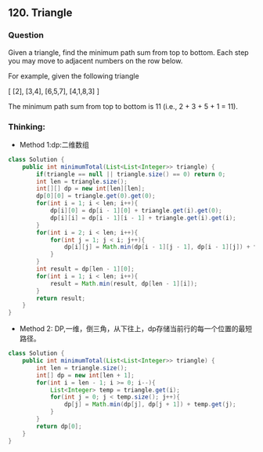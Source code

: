 ## 120. Triangle

### Question
Given a triangle, find the minimum path sum from top to bottom. Each step you may move to adjacent numbers on the row below.

For example, given the following triangle

[
     [2],
    [3,4],
   [6,5,7],
  [4,1,8,3]
]

The minimum path sum from top to bottom is 11 (i.e., 2 + 3 + 5 + 1 = 11).

### Thinking:
* Method 1:dp:二维数组

```Java
class Solution {
    public int minimumTotal(List<List<Integer>> triangle) {
        if(triangle == null || triangle.size() == 0) return 0;
        int len = triangle.size();
        int[][] dp = new int[len][len];
        dp[0][0] = triangle.get(0).get(0);
        for(int i = 1; i < len; i++){
            dp[i][0] = dp[i - 1][0] + triangle.get(i).get(0);
            dp[i][i] = dp[i - 1][i - 1] + triangle.get(i).get(i);
        }
        for(int i = 2; i < len; i++){
            for(int j = 1; j < i; j++){
                dp[i][j] = Math.min(dp[i - 1][j - 1], dp[i - 1][j]) + triangle.get(i).get(j);
            }
        }
        int result = dp[len - 1][0];
        for(int i = 1; i < len; i++){
            result = Math.min(result, dp[len - 1][i]);
        }
        return result;
    }
}
```

* Method 2: DP,一维，倒三角，从下往上，dp存储当前行的每一个位置的最短路径。

```Java
class Solution {
    public int minimumTotal(List<List<Integer>> triangle) {
        int len = triangle.size();
        int[] dp = new int[len + 1];
        for(int i = len - 1; i >= 0; i--){
            List<Integer> temp = triangle.get(i);
            for(int j = 0; j < temp.size(); j++){
                dp[j] = Math.min(dp[j], dp[j + 1]) + temp.get(j);
            }
        }
        return dp[0];
    }
}
```